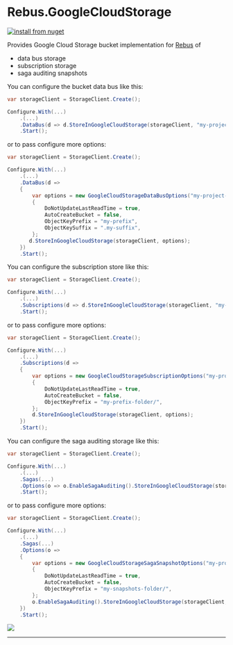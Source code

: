 # Rebus.GoogleCloudStorage

[![install from nuget](https://img.shields.io/nuget/v/AMain.Rebus.GoogleCloudStorage.svg?style=flat-square)](https://www.nuget.org/packages/AMain.Rebus.GoogleCloudStorage)

Provides Google Cloud Storage bucket implementation for [Rebus](https://github.com/rebus-org/Rebus) of

* data bus storage
* subscription storage
* saga auditing snapshots

You can configure the bucket data bus like this:

```csharp
var storageClient = StorageClient.Create();

Configure.With(...)
	.(...)
	.DataBus(d => d.StoreInGoogleCloudStorage(storageClient, "my-project-id", "my-bucket"))
	.Start();
```

or to pass configure more options:

```csharp
var storageClient = StorageClient.Create();

Configure.With(...)
	.(...)
    .DataBus(d =>
    {
        var options = new GoogleCloudStorageDataBusOptions("my-project-id", "my-bucket")
        {
            DoNotUpdateLastReadTime = true,
            AutoCreateBucket = false,
            ObjectKeyPrefix = "my-prefix",
            ObjectKeySuffix = ".my-suffix",
        };
       d.StoreInGoogleCloudStorage(storageClient, options);
    })
	.Start();
```

You can configure the subscription store like this:

```csharp
var storageClient = StorageClient.Create();

Configure.With(...)
	.(...)
	.Subscriptions(d => d.StoreInGoogleCloudStorage(storageClient, "my-project-id", "my-bucket"))
	.Start();
```

or to pass configure more options:

```csharp
var storageClient = StorageClient.Create();

Configure.With(...)
	.(...)
    .Subscriptions(d =>
    {
        var options = new GoogleCloudStorageSubscriptionOptions("my-project-id", "my-bucket")
        {
            DoNotUpdateLastReadTime = true,
            AutoCreateBucket = false,
            ObjectKeyPrefix = "my-prefix-folder/",
        };
        d.StoreInGoogleCloudStorage(storageClient, options);
    })
	.Start();
```

You can configure the saga auditing storage like this:

```csharp
var storageClient = StorageClient.Create();

Configure.With(...)
	.(...)
    .Sagas(...)
    .Options(o => o.EnableSagaAuditing().StoreInGoogleCloudStorage(storageClient, "my-project-id", "my-bucket"))
	.Start();
```

or to pass configure more options:

```csharp
var storageClient = StorageClient.Create();

Configure.With(...)
	.(...)
    .Sagas(...)
    .Options(o =>
    {
        var options = new GoogleCloudStorageSagaSnapshotOptions("my-project-id", "my-bucket")
        {
            DoNotUpdateLastReadTime = true,
            AutoCreateBucket = false,
            ObjectKeyPrefix = "my-snapshots-folder/",
        };
        o.EnableSagaAuditing().StoreInGoogleCloudStorage(storageClient, options);
    })
	.Start();
```

![](https://raw.githubusercontent.com/rebus-org/Rebus/master/artwork/little_rebusbus2_copy-200x200.png)

---
